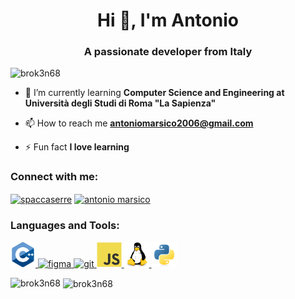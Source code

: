 <h1 align="center">Hi 👋, I'm Antonio</h1>
<h3 align="center">A passionate developer from Italy</h3>

<p align="left"> <img src="https://komarev.com/ghpvc/?username=brok3n68&label=Profile%20views&color=0e75b6&style=flat" alt="brok3n68" /> </p>

- 🌱 I’m currently learning **Computer Science and Engineering at Università degli Studi di Roma "La Sapienza"**

- 📫 How to reach me **antoniomarsico2006@gmail.com**

- ⚡ Fun fact **I love learning**

<h3 align="left">Connect with me:</h3>
<p align="left">
<a href="https://twitter.com/spaccaserre" target="blank"><img align="center" src="https://raw.githubusercontent.com/rahuldkjain/github-profile-readme-generator/master/src/images/icons/Social/twitter.svg" alt="spaccaserre" height="30" width="40" /></a>
<a href="https://linkedin.com/in/antonio-marsico" target="blank"><img align="center" src="https://raw.githubusercontent.com/rahuldkjain/github-profile-readme-generator/master/src/images/icons/Social/linked-in-alt.svg" alt="antonio marsico" height="30" width="40" /></a>
</p>

<h3 align="left">Languages and Tools:</h3>
<p align="left"> <a href="https://www.w3schools.com/cpp/" target="_blank" rel="noreferrer"> <img src="https://raw.githubusercontent.com/devicons/devicon/master/icons/cplusplus/cplusplus-original.svg" alt="cplusplus" width="40" height="40"/> </a> <a href="https://www.figma.com/" target="_blank" rel="noreferrer"> <img src="https://www.vectorlogo.zone/logos/figma/figma-icon.svg" alt="figma" width="40" height="40"/> </a> <a href="https://git-scm.com/" target="_blank" rel="noreferrer"> <img src="https://www.vectorlogo.zone/logos/git-scm/git-scm-icon.svg" alt="git" width="40" height="40"/> </a> <a href="https://developer.mozilla.org/en-US/docs/Web/JavaScript" target="_blank" rel="noreferrer"> <img src="https://raw.githubusercontent.com/devicons/devicon/master/icons/javascript/javascript-original.svg" alt="javascript" width="40" height="40"/> </a> <a href="https://www.linux.org/" target="_blank" rel="noreferrer"> <img src="https://raw.githubusercontent.com/devicons/devicon/master/icons/linux/linux-original.svg" alt="linux" width="40" height="40"/> </a> <a href="https://www.python.org" target="_blank" rel="noreferrer"> <img src="https://raw.githubusercontent.com/devicons/devicon/master/icons/python/python-original.svg" alt="python" width="40" height="40"/> </a> </p>

<p><img align="left" src="https://github-readme-stats.vercel.app/api/top-langs?username=brok3n68&show_icons=true&locale=en&layout=compact" alt="brok3n68" /></p>

<p>&nbsp;<img align="center" src="https://github-readme-stats.vercel.app/api?username=brok3n68&show_icons=true&locale=en" alt="brok3n68" /></p>

